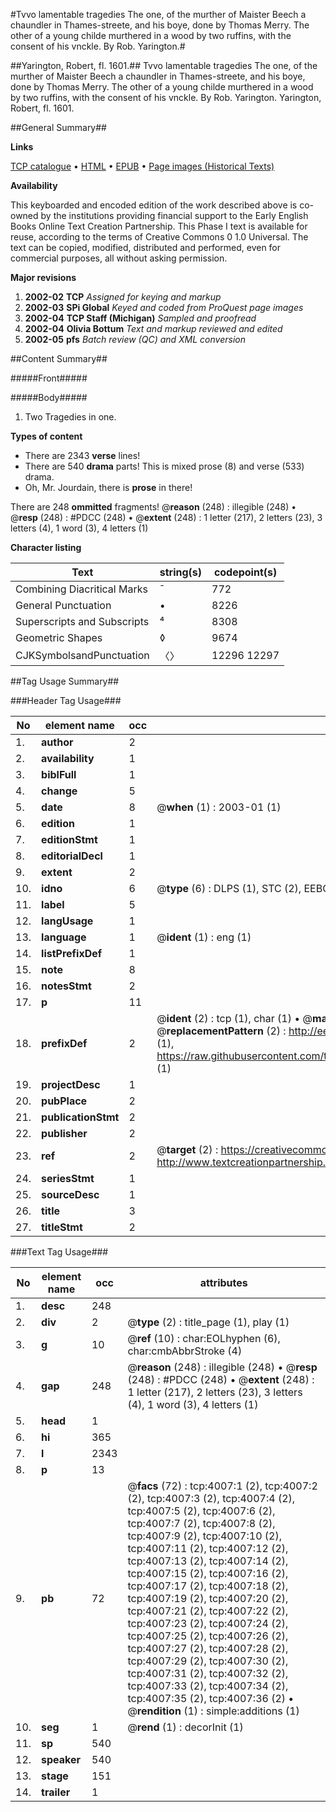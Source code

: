 #Tvvo lamentable tragedies The one, of the murther of Maister Beech a chaundler in Thames-streete, and his boye, done by Thomas Merry. The other of a young childe murthered in a wood by two ruffins, with the consent of his vnckle. By Rob. Yarington.#

##Yarington, Robert, fl. 1601.##
Tvvo lamentable tragedies The one, of the murther of Maister Beech a chaundler in Thames-streete, and his boye, done by Thomas Merry. The other of a young childe murthered in a wood by two ruffins, with the consent of his vnckle. By Rob. Yarington.
Yarington, Robert, fl. 1601.

##General Summary##

**Links**

[TCP catalogue](http://www.ota.ox.ac.uk/tcp/)  • 
[HTML](http://tei.it.ox.ac.uk/tcp/Texts-HTML/free/A15/A15814.html)  • 
[EPUB](http://tei.it.ox.ac.uk/tcp/Texts-EPUB/free/A15/A15814.epub) • 
[Page images (Historical Texts)](https://data.historicaltexts.jisc.ac.uk/view?pubId=eebo-99839575e&pageId=eebo-99839575e-4007-1)

**Availability**

This keyboarded and encoded edition of the
	       work described above is co-owned by the institutions
	       providing financial support to the Early English Books
	       Online Text Creation Partnership. This Phase I text is
	       available for reuse, according to the terms of Creative
	       Commons 0 1.0 Universal. The text can be copied,
	       modified, distributed and performed, even for
	       commercial purposes, all without asking permission.

**Major revisions**

1. __2002-02__ __TCP__ *Assigned for keying and markup*
1. __2002-03__ __SPi Global__ *Keyed and coded from ProQuest page images*
1. __2002-04__ __TCP Staff (Michigan)__ *Sampled and proofread*
1. __2002-04__ __Olivia Bottum__ *Text and markup reviewed and edited*
1. __2002-05__ __pfs__ *Batch review (QC) and XML conversion*

##Content Summary##

#####Front#####

#####Body#####

1. Two Tragedies in one.

**Types of content**

  * There are 2343 **verse** lines!
  * There are 540 **drama** parts! This is mixed prose (8) and verse (533) drama.
  * Oh, Mr. Jourdain, there is **prose** in there!

There are 248 **ommitted** fragments! 
 @__reason__ (248) : illegible (248)  •  @__resp__ (248) : #PDCC (248)  •  @__extent__ (248) : 1 letter (217), 2 letters (23), 3 letters (4), 1 word (3), 4 letters (1)

**Character listing**


|Text|string(s)|codepoint(s)|
|---|---|---|
|Combining             Diacritical Marks|̄|772|
|General Punctuation|•|8226|
|Superscripts             and Subscripts|⁴|8308|
|Geometric Shapes|◊|9674|
|CJKSymbolsandPunctuation|〈〉|12296 12297|

##Tag Usage Summary##

###Header Tag Usage###

|No|element name|occ|attributes|
|---|---|---|---|
|1.|__author__|2||
|2.|__availability__|1||
|3.|__biblFull__|1||
|4.|__change__|5||
|5.|__date__|8| @__when__ (1) : 2003-01 (1)|
|6.|__edition__|1||
|7.|__editionStmt__|1||
|8.|__editorialDecl__|1||
|9.|__extent__|2||
|10.|__idno__|6| @__type__ (6) : DLPS (1), STC (2), EEBO-CITATION (1), PROQUEST (1), VID (1)|
|11.|__label__|5||
|12.|__langUsage__|1||
|13.|__language__|1| @__ident__ (1) : eng (1)|
|14.|__listPrefixDef__|1||
|15.|__note__|8||
|16.|__notesStmt__|2||
|17.|__p__|11||
|18.|__prefixDef__|2| @__ident__ (2) : tcp (1), char (1)  •  @__matchPattern__ (2) : ([0-9\-]+):([0-9IVX]+) (1), (.+) (1)  •  @__replacementPattern__ (2) : http://eebo.chadwyck.com/downloadtiff?vid=$1&page=$2 (1), https://raw.githubusercontent.com/textcreationpartnership/Texts/master/tcpchars.xml#$1 (1)|
|19.|__projectDesc__|1||
|20.|__pubPlace__|2||
|21.|__publicationStmt__|2||
|22.|__publisher__|2||
|23.|__ref__|2| @__target__ (2) : https://creativecommons.org/publicdomain/zero/1.0/ (1), http://www.textcreationpartnership.org/docs/. (1)|
|24.|__seriesStmt__|1||
|25.|__sourceDesc__|1||
|26.|__title__|3||
|27.|__titleStmt__|2||


###Text Tag Usage###

|No|element name|occ|attributes|
|---|---|---|---|
|1.|__desc__|248||
|2.|__div__|2| @__type__ (2) : title_page (1), play (1)|
|3.|__g__|10| @__ref__ (10) : char:EOLhyphen (6), char:cmbAbbrStroke (4)|
|4.|__gap__|248| @__reason__ (248) : illegible (248)  •  @__resp__ (248) : #PDCC (248)  •  @__extent__ (248) : 1 letter (217), 2 letters (23), 3 letters (4), 1 word (3), 4 letters (1)|
|5.|__head__|1||
|6.|__hi__|365||
|7.|__l__|2343||
|8.|__p__|13||
|9.|__pb__|72| @__facs__ (72) : tcp:4007:1 (2), tcp:4007:2 (2), tcp:4007:3 (2), tcp:4007:4 (2), tcp:4007:5 (2), tcp:4007:6 (2), tcp:4007:7 (2), tcp:4007:8 (2), tcp:4007:9 (2), tcp:4007:10 (2), tcp:4007:11 (2), tcp:4007:12 (2), tcp:4007:13 (2), tcp:4007:14 (2), tcp:4007:15 (2), tcp:4007:16 (2), tcp:4007:17 (2), tcp:4007:18 (2), tcp:4007:19 (2), tcp:4007:20 (2), tcp:4007:21 (2), tcp:4007:22 (2), tcp:4007:23 (2), tcp:4007:24 (2), tcp:4007:25 (2), tcp:4007:26 (2), tcp:4007:27 (2), tcp:4007:28 (2), tcp:4007:29 (2), tcp:4007:30 (2), tcp:4007:31 (2), tcp:4007:32 (2), tcp:4007:33 (2), tcp:4007:34 (2), tcp:4007:35 (2), tcp:4007:36 (2)  •  @__rendition__ (1) : simple:additions (1)|
|10.|__seg__|1| @__rend__ (1) : decorInit (1)|
|11.|__sp__|540||
|12.|__speaker__|540||
|13.|__stage__|151||
|14.|__trailer__|1||
